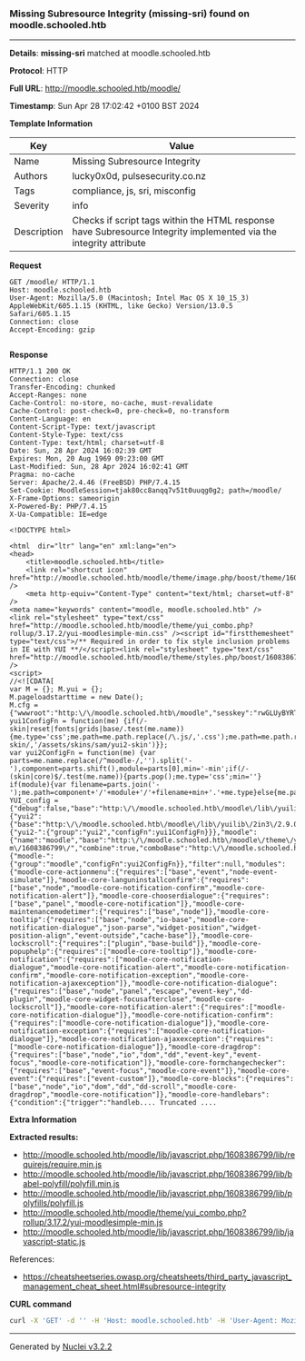 ### Missing Subresource Integrity (missing-sri) found on moodle.schooled.htb

----
**Details**: **missing-sri** matched at moodle.schooled.htb

**Protocol**: HTTP

**Full URL**: http://moodle.schooled.htb/moodle/

**Timestamp**: Sun Apr 28 17:02:42 +0100 BST 2024

**Template Information**

| Key | Value |
| --- | --- |
| Name | Missing Subresource Integrity |
| Authors | lucky0x0d, pulsesecurity.co.nz |
| Tags | compliance, js, sri, misconfig |
| Severity | info |
| Description | Checks if script tags within the HTML response have Subresource Integrity implemented via the integrity attribute<br> |

**Request**
```http
GET /moodle/ HTTP/1.1
Host: moodle.schooled.htb
User-Agent: Mozilla/5.0 (Macintosh; Intel Mac OS X 10_15_3) AppleWebKit/605.1.15 (KHTML, like Gecko) Version/13.0.5 Safari/605.1.15
Connection: close
Accept-Encoding: gzip


```

**Response**
```http
HTTP/1.1 200 OK
Connection: close
Transfer-Encoding: chunked
Accept-Ranges: none
Cache-Control: no-store, no-cache, must-revalidate
Cache-Control: post-check=0, pre-check=0, no-transform
Content-Language: en
Content-Script-Type: text/javascript
Content-Style-Type: text/css
Content-Type: text/html; charset=utf-8
Date: Sun, 28 Apr 2024 16:02:39 GMT
Expires: Mon, 20 Aug 1969 09:23:00 GMT
Last-Modified: Sun, 28 Apr 2024 16:02:41 GMT
Pragma: no-cache
Server: Apache/2.4.46 (FreeBSD) PHP/7.4.15
Set-Cookie: MoodleSession=tjak80cc8anqq7v51t0uuqg0g2; path=/moodle/
X-Frame-Options: sameorigin
X-Powered-By: PHP/7.4.15
X-Ua-Compatible: IE=edge

<!DOCTYPE html>

<html  dir="ltr" lang="en" xml:lang="en">
<head>
    <title>moodle.schooled.htb</title>
    <link rel="shortcut icon" href="http://moodle.schooled.htb/moodle/theme/image.php/boost/theme/1608386799/favicon" />
    <meta http-equiv="Content-Type" content="text/html; charset=utf-8" />
<meta name="keywords" content="moodle, moodle.schooled.htb" />
<link rel="stylesheet" type="text/css" href="http://moodle.schooled.htb/moodle/theme/yui_combo.php?rollup/3.17.2/yui-moodlesimple-min.css" /><script id="firstthemesheet" type="text/css">/** Required in order to fix style inclusion problems in IE with YUI **/</script><link rel="stylesheet" type="text/css" href="http://moodle.schooled.htb/moodle/theme/styles.php/boost/1608386799_1/all" />
<script>
//<![CDATA[
var M = {}; M.yui = {};
M.pageloadstarttime = new Date();
M.cfg = {"wwwroot":"http:\/\/moodle.schooled.htb\/moodle","sesskey":"rwGLUyBYRT","sessiontimeout":"28800","themerev":"1608386799","slasharguments":1,"theme":"boost","iconsystemmodule":"core\/icon_system_fontawesome","jsrev":"1608386799","admin":"admin","svgicons":true,"usertimezone":"Europe\/London","contextid":2,"langrev":1608386799,"templaterev":"1608386799"};var yui1ConfigFn = function(me) {if(/-skin|reset|fonts|grids|base/.test(me.name)){me.type='css';me.path=me.path.replace(/\.js/,'.css');me.path=me.path.replace(/\/yui2-skin/,'/assets/skins/sam/yui2-skin')}};
var yui2ConfigFn = function(me) {var parts=me.name.replace(/^moodle-/,'').split('-'),component=parts.shift(),module=parts[0],min='-min';if(/-(skin|core)$/.test(me.name)){parts.pop();me.type='css';min=''}
if(module){var filename=parts.join('-');me.path=component+'/'+module+'/'+filename+min+'.'+me.type}else{me.path=component+'/'+component+'.'+me.type}};
YUI_config = {"debug":false,"base":"http:\/\/moodle.schooled.htb\/moodle\/lib\/yuilib\/3.17.2\/","comboBase":"http:\/\/moodle.schooled.htb\/moodle\/theme\/yui_combo.php?","combine":true,"filter":null,"insertBefore":"firstthemesheet","groups":{"yui2":{"base":"http:\/\/moodle.schooled.htb\/moodle\/lib\/yuilib\/2in3\/2.9.0\/build\/","comboBase":"http:\/\/moodle.schooled.htb\/moodle\/theme\/yui_combo.php?","combine":true,"ext":false,"root":"2in3\/2.9.0\/build\/","patterns":{"yui2-":{"group":"yui2","configFn":yui1ConfigFn}}},"moodle":{"name":"moodle","base":"http:\/\/moodle.schooled.htb\/moodle\/theme\/yui_combo.php?m\/1608386799\/","combine":true,"comboBase":"http:\/\/moodle.schooled.htb\/moodle\/theme\/yui_combo.php?","ext":false,"root":"m\/1608386799\/","patterns":{"moodle-":{"group":"moodle","configFn":yui2ConfigFn}},"filter":null,"modules":{"moodle-core-actionmenu":{"requires":["base","event","node-event-simulate"]},"moodle-core-languninstallconfirm":{"requires":["base","node","moodle-core-notification-confirm","moodle-core-notification-alert"]},"moodle-core-chooserdialogue":{"requires":["base","panel","moodle-core-notification"]},"moodle-core-maintenancemodetimer":{"requires":["base","node"]},"moodle-core-tooltip":{"requires":["base","node","io-base","moodle-core-notification-dialogue","json-parse","widget-position","widget-position-align","event-outside","cache-base"]},"moodle-core-lockscroll":{"requires":["plugin","base-build"]},"moodle-core-popuphelp":{"requires":["moodle-core-tooltip"]},"moodle-core-notification":{"requires":["moodle-core-notification-dialogue","moodle-core-notification-alert","moodle-core-notification-confirm","moodle-core-notification-exception","moodle-core-notification-ajaxexception"]},"moodle-core-notification-dialogue":{"requires":["base","node","panel","escape","event-key","dd-plugin","moodle-core-widget-focusafterclose","moodle-core-lockscroll"]},"moodle-core-notification-alert":{"requires":["moodle-core-notification-dialogue"]},"moodle-core-notification-confirm":{"requires":["moodle-core-notification-dialogue"]},"moodle-core-notification-exception":{"requires":["moodle-core-notification-dialogue"]},"moodle-core-notification-ajaxexception":{"requires":["moodle-core-notification-dialogue"]},"moodle-core-dragdrop":{"requires":["base","node","io","dom","dd","event-key","event-focus","moodle-core-notification"]},"moodle-core-formchangechecker":{"requires":["base","event-focus","moodle-core-event"]},"moodle-core-event":{"requires":["event-custom"]},"moodle-core-blocks":{"requires":["base","node","io","dom","dd","dd-scroll","moodle-core-dragdrop","moodle-core-notification"]},"moodle-core-handlebars":{"condition":{"trigger":"handleb.... Truncated ....
```

**Extra Information**

**Extracted results:**

- http://moodle.schooled.htb/moodle/lib/javascript.php/1608386799/lib/requirejs/require.min.js
- http://moodle.schooled.htb/moodle/lib/javascript.php/1608386799/lib/babel-polyfill/polyfill.min.js
- http://moodle.schooled.htb/moodle/lib/javascript.php/1608386799/lib/polyfills/polyfill.js
- http://moodle.schooled.htb/moodle/theme/yui_combo.php?rollup/3.17.2/yui-moodlesimple-min.js
- http://moodle.schooled.htb/moodle/lib/javascript.php/1608386799/lib/javascript-static.js


References: 
- https://cheatsheetseries.owasp.org/cheatsheets/third_party_javascript_management_cheat_sheet.html#subresource-integrity

**CURL command**
```sh
curl -X 'GET' -d '' -H 'Host: moodle.schooled.htb' -H 'User-Agent: Mozilla/5.0 (Macintosh; Intel Mac OS X 10_15_3) AppleWebKit/605.1.15 (KHTML, like Gecko) Version/13.0.5 Safari/605.1.15' 'http://moodle.schooled.htb/moodle/'
```

----

Generated by [Nuclei v3.2.2](https://github.com/projectdiscovery/nuclei)
